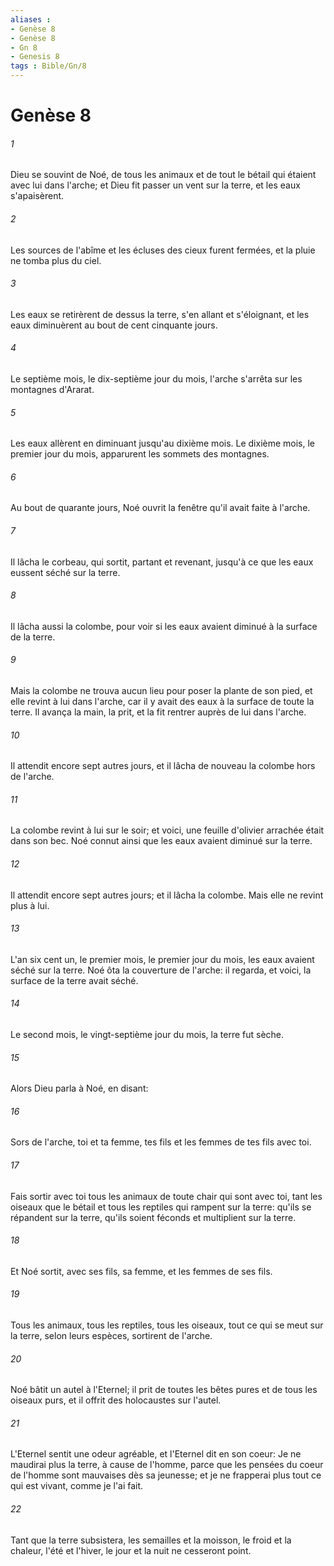 ```yaml
---
aliases : 
- Genèse 8
- Genèse 8
- Gn 8
- Genesis 8
tags : Bible/Gn/8
---
```


# Genèse 8

###### 1
Dieu se souvint de Noé, de tous les animaux et de tout le bétail qui étaient avec lui dans l'arche; et Dieu fit passer un vent sur la terre, et les eaux s'apaisèrent.
###### 2
Les sources de l'abîme et les écluses des cieux furent fermées, et la pluie ne tomba plus du ciel.
###### 3
Les eaux se retirèrent de dessus la terre, s'en allant et s'éloignant, et les eaux diminuèrent au bout de cent cinquante jours.
###### 4
Le septième mois, le dix-septième jour du mois, l'arche s'arrêta sur les montagnes d'Ararat.
###### 5
Les eaux allèrent en diminuant jusqu'au dixième mois. Le dixième mois, le premier jour du mois, apparurent les sommets des montagnes.
###### 6
Au bout de quarante jours, Noé ouvrit la fenêtre qu'il avait faite à l'arche.
###### 7
Il lâcha le corbeau, qui sortit, partant et revenant, jusqu'à ce que les eaux eussent séché sur la terre.
###### 8
Il lâcha aussi la colombe, pour voir si les eaux avaient diminué à la surface de la terre.
###### 9
Mais la colombe ne trouva aucun lieu pour poser la plante de son pied, et elle revint à lui dans l'arche, car il y avait des eaux à la surface de toute la terre. Il avança la main, la prit, et la fit rentrer auprès de lui dans l'arche.
###### 10
Il attendit encore sept autres jours, et il lâcha de nouveau la colombe hors de l'arche.
###### 11
La colombe revint à lui sur le soir; et voici, une feuille d'olivier arrachée était dans son bec. Noé connut ainsi que les eaux avaient diminué sur la terre.
###### 12
Il attendit encore sept autres jours; et il lâcha la colombe. Mais elle ne revint plus à lui.
###### 13
L'an six cent un, le premier mois, le premier jour du mois, les eaux avaient séché sur la terre. Noé ôta la couverture de l'arche: il regarda, et voici, la surface de la terre avait séché.
###### 14
Le second mois, le vingt-septième jour du mois, la terre fut sèche.
###### 15
Alors Dieu parla à Noé, en disant:
###### 16
Sors de l'arche, toi et ta femme, tes fils et les femmes de tes fils avec toi.
###### 17
Fais sortir avec toi tous les animaux de toute chair qui sont avec toi, tant les oiseaux que le bétail et tous les reptiles qui rampent sur la terre: qu'ils se répandent sur la terre, qu'ils soient féconds et multiplient sur la terre.
###### 18
Et Noé sortit, avec ses fils, sa femme, et les femmes de ses fils.
###### 19
Tous les animaux, tous les reptiles, tous les oiseaux, tout ce qui se meut sur la terre, selon leurs espèces, sortirent de l'arche.
###### 20
Noé bâtit un autel à l'Eternel; il prit de toutes les bêtes pures et de tous les oiseaux purs, et il offrit des holocaustes sur l'autel.
###### 21
L'Eternel sentit une odeur agréable, et l'Eternel dit en son coeur: Je ne maudirai plus la terre, à cause de l'homme, parce que les pensées du coeur de l'homme sont mauvaises dès sa jeunesse; et je ne frapperai plus tout ce qui est vivant, comme je l'ai fait.
###### 22
Tant que la terre subsistera, les semailles et la moisson, le froid et la chaleur, l'été et l'hiver, le jour et la nuit ne cesseront point.

